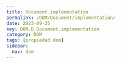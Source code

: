```yaml
---
title: Document.implementation
permalink: /DOM/Document/implementation/
date: 2023-09-25
key: DOM.D.Document.implementation
category: DOM
tags: [propiedad dom]
sidebar:
  nav: dom
---
```

